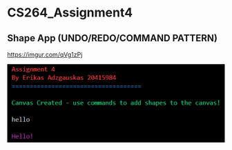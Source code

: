 # CS264_Assignment4

## Shape App (UNDO/REDO/COMMAND PATTERN)

<https://imgur.com/qVg1zPj>

[![Alt text](readMePicture.png)](https://www.youtube.com/watch?v=1qEBJnzuLiA&ab_channel=BingeSociety)
